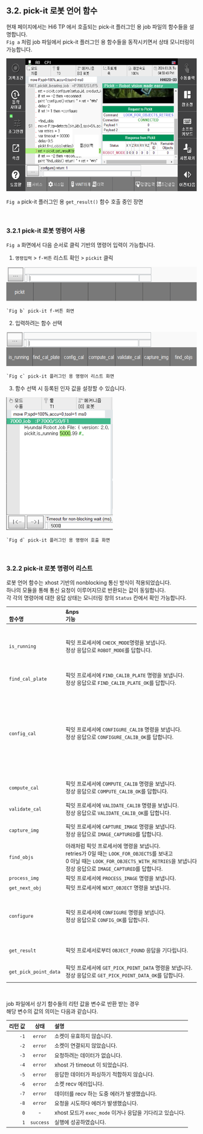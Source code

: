 ﻿## 3.2. pick-it 로봇 언어 함수

현재 페이지에서는 Hi6 TP 에서 호출되는 pick-it 플러그인 용 job 파일의 함수들을 설명합니다.  
`Fig a` 처럼 job 파일에서 pick-it 플러그인 용 함수들을 동작시키면서 상태 모니터링이 가능합니다.  


<img src="../../_assets/01_panel.png" height=350hv> 

`Fig a` pick-it 플러그인 용 `get_result()` 함수 호출 중인 장면


<br>

### 3.2.1 pick-it 로봇 명령어 사용

`Fig a` 화면에서 다음 순서로 클릭 기반의 명령어 입력이 가능합니다.  

1. `명령입력` > `f-버튼` 리스트 확인 > `pickit` 클릭  
<img src="../../_assets/05_pickit_cmd_1.png" height=90hv> 

    `Fig b` pick-it f-버튼 화면

2. 입력하려는 함수 선택  
<img src="../../_assets/06_pickit_cmd_2.png" height=90hv> 

    `Fig c` pick-it 플러그인 용 명령어 리스트 화면

3. 함수 선택 시 등록된 인자 값을 설정할 수 있습니다.  
<img src="../../_assets/07_pickit_cmd_3.png" height=350hv>   

    `Fig d` pick-it 플러그인 용 명령어 호출 화면

<br>

### 3.2.2 pick-it 로봇 명령어 리스트

로봇 언어 함수는 xhost 기반의 nonblocking 통신 방식이 적용되었습니다.  
하나의 모듈을 통해 통신 요청이 이루어지므로 반환되는 값이 동일합니다.  
각 각의 명령어에 대한 응답 상태는 모니터링 창의 `Status` 칸에서 확인 가능합니다.

|<br>함수명|&nps&nbsp;&nbsp;&nbsp;&nbsp;&nbsp;&nbsp;&nbsp;&nbsp;&nbsp;&nbsp;&nbsp;&nbsp;&nbsp;&nbsp;&nbsp;&nbsp;&nbsp;&nbsp;&nbsp;&nbsp;&nbsp;&nbsp;&nbsp;&nbsp;&nbsp;&nbsp;&nbsp;&nbsp;&nbsp;&nbsp;&nbsp;&nbsp;&nbsp;&nbsp;&nbsp;&nbsp;&nbsp;&nbsp;&nbsp;&nbsp;&nbsp;&nbsp;&nbsp;&nbsp;&nbsp;&nbsp;&nbsp;&nbsp;&nbsp;&nbsp;&nbsp;&nbsp;&nbsp;&nbsp;&nbsp;&nbsp;&nbsp;&nbsp;&nbsp;&nbsp;&nbsp;&nbsp;&nbsp;&nbsp;&nbsp;&nbsp;&nbsp;&nbsp;&nbsp;&nbsp;&nbsp;&nbsp;&nbsp;&nbsp;&nbsp;&nbsp;&nbsp;&nbsp;&nbsp;&nbsp;&nbsp;&nbsp;&nbsp;&nbsp;&nbsp;&nbsp;&nbsp;&nbsp;&nbsp;&nbsp;&nbsp;&nbsp;&nbsp;&nbsp;&nbsp;<br>기능|<br>인자|
|:---|:---|:---|
|`is_running`|픽잇 프로세서에 `CHECK_MODE`명령을 보냅니다.<br>정상 응답으로 `ROBOT_MODE`를 답합니다. |`1st`) timeout (= 제한시간) <br>`2nd`) addr_on_timeout (= 타임아웃 시 분기 주소)|
|`find_cal_plate`|픽잇 프로세서에 `FIND_CALIB_PLATE` 명령을 보냅니다.<br> 정상 응답으로 `FIND_CALIB_PLATE_OK`를 답합니다.|`1st`) timeout<br>`2nd`) addr_on_timeout|
|`config_cal`|픽잇 프로세서에 `CONFIGURE_CALIB` 명령을 보냅니다.<br>정상 응답으로 `CONFIGURE_CALIB_OK`를 답합니다.|`1st`) method(= 캘리브레이션 방법) <br> &rightarrow; 단일포즈) 0, 다중포즈) 1<br>`2nd`) camera_mount(= 카메라 위치)<br>&rightarrow; 로봇에 부착) 1, 그 외) 0 <br>`3rd`) timeout<br>`4th`) addr_on_timeout<br>|
|`compute_cal`|픽잇 프로세서에 `COMPUTE_CALIB` 명령을 보냅니다.<br>정상 응답으로 `COMPUTE_CALIB_OK`를 답합니다.|`1st`) timeout<br>`2nd`) addr_on_timeout|
|`validate_cal`|픽잇 프로세서에 `VALIDATE_CALIB` 명령을 보냅니다.<br>정상 응답으로 `VALIDATE_CALIB_OK`를 답합니다.|`1st`) timeout<br>`2nd`) addr_on_timeout|
|`capture_img`|픽잇 프로세서에 `CAPTURE_IMAGE` 명령을 보냅니다.<br>정상 응답으로 `IMAGE_CAPTURED`를 답합니다.|`1st`) timeout<br>`2nd`) addr_on_timeout|
|`find_objs`|아래처럼 픽잇 프로세서에 명령을 보냅니다.<br>retries가 0일 때는 `LOOK_FOR_OBJECTS`를 보내고<br>0 아닐 때는 `LOOK_FOR_OBJECTS_WITH_RETRIES`을 보냅니다.<br>정상 응답으로 `IMAGE_CAPTURED`를 답합니다.|`1st`) retries(= 반복 횟수)|
|`process_img`|픽잇 프로세서에 `PROCESS_IMAGE` 명령을 보냅니다.| - |
|`get_next_obj`|픽잇 프로세서에 `NEXT_OBJECT` 명령을 보냅니다.| - |
|`configure`|픽잇 프로세서에 `CONFIGURE` 명령을 보냅니다.<br>정상 응답으로 `CONFIG_OK`를 답합니다.|`1st`) setup_id(1 ~ 500)<br>`2nd`) Product file No(1 ~ 500)<br>`3rd`) timeout<br>`4th`) addr_on_timeout|
|`get_result`|픽잇 프로세서로부터 `OBJECT_FOUND` 응답을 기다립니다. |`1st`) timeout<br>`2nd`) addr_on_timeout|
|`get_pick_point_data`|픽잇 프로세서에 `GET_PICK_POINT_DATA` 명령을 보냅니다.<br>정상 응답으로 `GET_PICK_POINT_DATA_OK`를 답합니다.|`1st`) timeout<br>`2nd`) addr_on_timeout|

<br>

job 파일에서 상기 함수들의 리턴 값을 변수로 반환 받는 경우  
해당 변수의 값의 의미는 다음과 같습니다.

|리턴 값|상태|설명|
|---:|:---:|:---|
|`-1`| `error`| 소켓이 유효하지 않습니다.                 |
|`-2`| `error`| 소켓이 연결되지 않았습니다.               |
|`-3`| `error`| 요청하려는 데이터가 없습니다.             |
|`-4`| `error`| xhost 가 timeout 이 되었습니다.         |
|`-5`| `error`| 응답한 데이터가 파싱하기 적합하지 않습니다. |
|`-6`| `error`| 소켓 recv 에러입니다.                   |
|`-7`| `error`| 데이터를 recv 하는 도중 에러가 발생했습니다.|
|`-8`| `error`| 요청을 시도하다 에러가 발생했습니다.       |
| `0`| - |xhost 모드가 `exec_mode` 이거나 응답을 기다리고 있습니다.|
| `1`| `success`| 실행에 성공하였습니다.|